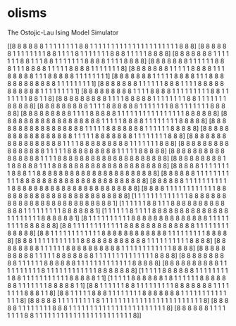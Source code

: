 olisms
======

The Ostojic-Lau Ising Model Simulator

[[8 8 8 8 8 8 1 1 1 1 1 1 1 1 8 8 1 1 1 1 1 1 1 1 1 1 1 1 1 1 1 1 1 1 1 1 1 8 8 8] 
 [8 8 8 8 8 8 1 1 1 1 1 1 1 1 8 8 1 1 1 1 8 1 1 1 1 1 1 1 8 8 8 1 1 1 1 1 8 8 8 8] 
 [8 8 8 8 8 8 8 1 1 1 1 1 1 1 8 8 1 1 1 8 8 1 1 1 1 1 1 1 8 8 8 8 1 1 1 1 8 8 8 8] 
 [8 8 8 8 8 8 8 1 1 1 1 1 1 8 8 8 1 1 1 8 8 8 8 1 1 1 1 1 8 8 8 8 1 1 1 1 1 1 1 8] 
 [8 8 8 8 8 8 8 1 1 1 1 1 8 8 8 8 1 1 1 8 8 8 8 8 1 1 1 8 8 8 8 8 1 1 1 1 1 1 1 1] 
 [8 8 8 8 8 8 8 1 1 1 1 1 8 8 8 8 1 1 1 8 8 8 8 8 8 8 8 8 8 8 8 1 1 1 1 1 1 1 1 1] 
 [8 8 8 8 8 8 8 1 1 1 1 1 1 8 8 8 1 1 1 1 8 8 8 8 8 8 8 8 8 8 8 1 1 1 1 1 1 1 1 1] 
 [8 8 8 8 8 8 8 8 8 1 1 1 1 8 8 8 8 1 1 1 1 1 1 1 1 1 8 8 1 1 1 1 1 1 1 8 8 1 1 8] 
 [8 8 8 8 8 8 8 8 8 1 1 1 1 8 8 8 8 8 1 1 1 1 1 1 1 1 8 8 1 1 1 1 1 1 1 8 8 8 8 8] 
 [8 8 8 8 8 8 8 8 8 1 1 1 1 8 8 8 8 8 8 1 1 1 1 1 1 1 8 8 1 1 1 1 1 1 1 8 8 8 8 8] 
 [8 8 8 8 8 8 8 8 8 1 1 1 1 8 8 8 8 8 1 1 1 1 1 1 1 1 1 1 1 1 1 1 1 1 8 8 8 8 8 8] 
 [8 8 8 8 8 8 8 8 8 8 8 8 8 8 8 8 8 8 1 1 1 1 1 8 8 8 8 1 1 1 1 1 1 1 1 8 8 8 8 8] 
 [8 8 8 8 8 8 8 8 8 8 8 8 8 8 8 8 8 1 1 1 1 1 8 8 8 8 8 8 8 1 1 1 1 1 1 8 8 8 8 8] 
 [8 8 8 8 8 8 8 8 8 8 8 8 8 8 8 8 8 1 1 1 1 1 8 8 8 8 8 8 8 1 1 1 1 1 1 1 1 8 8 8] 
 [8 8 8 8 8 8 8 8 8 8 8 8 8 8 8 8 8 1 1 1 1 8 8 8 8 8 8 8 8 8 1 1 1 1 1 1 1 8 8 8] 
 [8 8 8 8 8 8 8 8 8 8 8 8 8 8 8 8 1 1 1 1 1 8 8 8 8 8 8 8 8 8 1 1 1 1 1 8 8 8 8 8] 
 [8 8 8 8 8 8 8 8 8 8 8 8 8 8 8 8 1 1 1 1 8 8 8 8 8 8 8 8 8 8 8 8 8 8 8 8 8 8 8 8] 
 [8 8 8 8 8 8 8 8 8 1 1 8 8 8 8 8 1 1 1 8 8 8 8 8 8 8 8 8 8 8 8 8 8 8 8 8 8 8 8 8] 
 [8 8 8 8 8 1 1 1 1 1 1 1 1 8 8 8 1 1 8 8 8 8 8 8 8 8 8 8 8 8 8 8 8 8 8 8 8 8 8 8] 
 [8 8 8 8 8 8 1 1 1 1 1 1 1 1 1 1 1 8 8 8 8 8 8 8 8 8 8 8 8 8 8 8 8 8 8 8 8 8 8 8] 
 [8 8 8 8 8 8 1 1 1 1 1 1 1 1 1 1 1 8 8 8 8 8 8 8 8 8 8 8 8 8 8 8 8 8 8 8 8 8 8 8] 
 [8 8 8 8 1 1 1 1 1 1 1 1 1 1 1 1 8 8 8 8 8 8 8 8 8 8 8 8 8 8 8 8 8 8 8 8 8 8 8 8] 
 [1 1 1 1 1 1 1 1 1 1 1 1 1 8 8 8 8 8 8 8 8 8 8 8 8 8 8 8 8 8 8 8 8 8 8 8 8 8 8 1] 
 [1 1 1 1 1 1 8 8 1 1 1 8 8 8 8 8 8 8 8 8 8 8 8 8 1 1 1 1 1 1 1 1 1 8 8 8 8 8 8 1] 
 [1 1 1 1 1 1 8 1 1 1 1 8 8 8 8 8 8 8 8 8 8 8 8 8 8 1 1 1 1 1 1 1 1 8 8 8 8 8 8 1] 
 [8 1 1 1 1 1 1 1 1 1 1 8 8 8 8 8 8 8 8 8 8 8 8 8 8 1 1 1 1 1 1 1 1 1 8 8 8 8 8 8] 
 [8 8 1 1 1 1 1 1 1 1 1 1 1 1 8 8 8 8 8 8 8 8 8 8 8 8 8 1 1 1 1 1 1 1 1 8 8 8 8 8] 
 [8 8 1 1 1 1 1 1 1 1 1 1 1 1 8 8 8 8 8 8 8 8 8 8 8 8 1 1 1 1 1 1 1 1 1 8 8 8 8 8] 
 [8 8 8 1 1 1 1 1 1 1 1 1 1 1 8 8 8 8 8 8 8 8 8 8 8 8 1 1 1 1 1 1 1 1 1 1 8 8 8 8] 
 [8 8 8 8 8 8 8 8 1 1 1 1 1 1 8 8 8 8 8 8 8 8 8 8 1 1 1 1 1 1 1 1 1 1 1 1 8 8 8 8] 
 [8 8 8 8 8 8 8 8 8 8 1 1 1 1 1 8 8 8 8 8 8 8 1 1 1 1 1 1 1 1 1 1 1 1 1 1 8 8 8 8] 
 [8 8 8 8 8 8 8 8 8 8 1 1 1 1 1 1 8 8 8 8 8 8 1 1 1 1 1 1 1 1 1 1 1 1 1 8 8 8 8 8] 
 [8 8 8 8 8 8 8 8 8 8 1 1 1 1 1 1 1 1 1 1 8 1 1 1 1 1 1 1 1 1 1 1 1 8 8 8 8 8 8 8] 
 [1 1 1 1 1 8 8 8 8 8 8 1 1 1 1 1 1 1 1 1 8 8 1 1 1 1 1 1 1 1 1 1 1 8 8 8 8 8 1 1] 
 [1 1 1 1 1 8 8 8 8 8 8 1 8 1 1 1 1 1 1 8 8 8 8 8 8 8 1 1 1 1 1 1 1 8 8 8 8 8 1 1] 
 [8 8 1 1 1 1 1 1 8 8 1 1 1 1 1 1 1 1 1 8 8 8 8 8 8 8 1 1 1 1 1 1 1 1 8 8 8 1 1 8] 
 [8 8 1 1 1 1 1 8 8 8 1 1 1 1 1 1 1 1 8 8 8 8 8 8 8 1 1 1 1 1 1 1 1 1 1 1 1 1 1 8] 
 [8 8 8 8 8 1 1 1 1 1 1 1 1 1 8 1 1 1 1 1 1 1 1 1 1 1 1 1 1 1 1 1 1 1 1 1 1 1 1 8] 
 [8 8 8 8 8 1 1 1 1 1 1 1 1 8 8 8 1 1 1 1 1 1 1 1 1 1 1 1 1 1 1 1 1 1 1 1 1 1 1 8] 
 [8 8 8 8 8 8 1 1 1 1 1 1 1 1 8 8 1 1 1 1 1 1 1 1 1 1 1 1 1 1 1 1 1 1 1 1 1 1 1 8]] 

